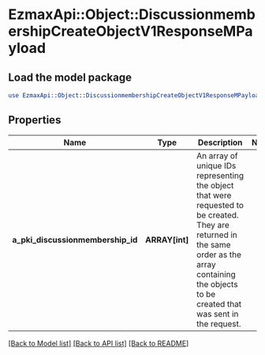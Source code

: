 # EzmaxApi::Object::DiscussionmembershipCreateObjectV1ResponseMPayload

## Load the model package
```perl
use EzmaxApi::Object::DiscussionmembershipCreateObjectV1ResponseMPayload;
```

## Properties
Name | Type | Description | Notes
------------ | ------------- | ------------- | -------------
**a_pki_discussionmembership_id** | **ARRAY[int]** | An array of unique IDs representing the object that were requested to be created.  They are returned in the same order as the array containing the objects to be created that was sent in the request. | 

[[Back to Model list]](../README.md#documentation-for-models) [[Back to API list]](../README.md#documentation-for-api-endpoints) [[Back to README]](../README.md)


